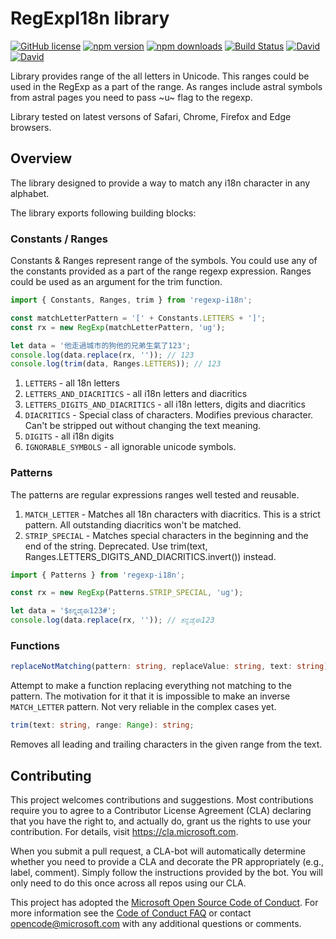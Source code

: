 # RegExpI18n library

[![GitHub license](https://img.shields.io/badge/license-MIT-blue.svg?style=flat-square)](https://github.com/Microsoft/regexp-i18n/blob/master/LICENSE) [![npm version](https://img.shields.io/npm/v/regexp-i18n.svg?style=flat-square)](https://www.npmjs.com/package/regexp-i18n) [![npm downloads](https://img.shields.io/npm/dm/regexp-i18n.svg?style=flat-square)](https://www.npmjs.com/package/regexp-i18n) [![Build Status](https://img.shields.io/travis/Microsoft/regexp-i18n/master.svg?style=flat-square)](https://travis-ci.org/Microsoft/regexp-i18n) [![David](https://img.shields.io/david/Microsoft/regexp-i18n.svg?style=flat-square)](https://github.com/Microsoft/regexp-i18n) [![David](https://img.shields.io/david/dev/Microsoft/regexp-i18n.svg?style=flat-square)](https://github.com/Microsoft/regexp-i18n)

Library provides range of the all letters in Unicode.
This ranges could be used in the RegExp as a part of the range. As ranges include astral symbols from astral pages you need to pass ~u~ flag to the regexp.

Library tested on latest versons of Safari, Chrome, Firefox and Edge browsers.

## Overview

The library designed to provide a way to match any i18n character in any alphabet.

The library exports following building blocks:

### Constants / Ranges

Constants & Ranges represent range of the symbols. You could use any of the constants provided as a part of the range regexp expression. Ranges could be used as an argument for the trim function.

```typescript
import { Constants, Ranges, trim } from 'regexp-i18n';

const matchLetterPattern = '[' + Constants.LETTERS + ']';
const rx = new RegExp(matchLetterPattern, 'ug');

let data = '他走過城市的狗他的兄弟生氣了123';
console.log(data.replace(rx, '')); // 123
console.log(trim(data, Ranges.LETTERS)); // 123
```

1. `LETTERS` - all 18n letters
1. `LETTERS_AND_DIACRITICS` - all i18n letters and diacritics
1. `LETTERS_DIGITS_AND_DIACRITICS` - all i18n letters, digits and diacritics
1. `DIACRITICS` - Special class of characters. Modifies previous character. Can't be stripped out without changing the text meaning.
1. `DIGITS` - all i18n digits
1. `IGNORABLE_SYMBOLS` - all ignorable unicode symbols.

### Patterns

The patterns are regular expressions ranges well tested and reusable.

1. `MATCH_LETTER` - Matches all 18n characters with diacritics. This is a strict pattern. All outstanding diacritics won't be matched.
1. `STRIP_SPECIAL` - Matches special characters in the beginning and the end of the string. Deprecated. Use trim(text, Ranges.LETTERS_DIGITS_AND_DIACRITICS.invert()) instead.

```typescript
import { Patterns } from 'regexp-i18n';

const rx = new RegExp(Patterns.STRIP_SPECIAL, 'ug');

let data = '$ಕನ್ನಡೈಈ123#';
console.log(data.replace(rx, '')); // ಕನ್ನಡೈಈ123
```

### Functions

```typescript
replaceNotMatching(pattern: string, replaceValue: string, text: string): string;
```

Attempt to make a function replacing everything not matching to the pattern.
The motivation for it that it is impossible to make an inverse `MATCH_LETTER` pattern.
Not very reliable in the complex cases yet.

```typescript
trim(text: string, range: Range): string;
```

Removes all leading and trailing characters in the given range from the text.

## Contributing

This project welcomes contributions and suggestions.  Most contributions require you to agree to a
Contributor License Agreement (CLA) declaring that you have the right to, and actually do, grant us
the rights to use your contribution. For details, visit https://cla.microsoft.com.

When you submit a pull request, a CLA-bot will automatically determine whether you need to provide
a CLA and decorate the PR appropriately (e.g., label, comment). Simply follow the instructions
provided by the bot. You will only need to do this once across all repos using our CLA.

This project has adopted the [Microsoft Open Source Code of Conduct](https://opensource.microsoft.com/codeofconduct/).
For more information see the [Code of Conduct FAQ](https://opensource.microsoft.com/codeofconduct/faq/) or
contact [opencode@microsoft.com](mailto:opencode@microsoft.com) with any additional questions or comments.
